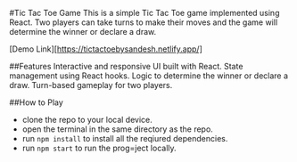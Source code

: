 #Tic Tac Toe Game
This is a simple Tic Tac Toe game implemented using React.
Two players can take turns to make their moves and the game will determine the winner or declare a draw.

[Demo Link][https://tictactoebysandesh.netlify.app/]

##Features
Interactive and responsive UI built with React.
State management using React hooks.
Logic to determine the winner or declare a draw.
Turn-based gameplay for two players.

##How to Play
- clone the repo to your local device.
- open the terminal in the same directory as the repo.
- run `npm install` to install all the reqiured dependencies.
- run `npm start` to run the prog=ject locally.
